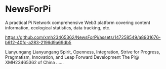 # NewsForPi
A practical Pi Network comprehensive Web3 platform covering content information, ecological statistics, data tracking, etc. 


https://github.com/xmh23465362/NewsForPi/assets/147258549/a8931676-b612-40fc-a283-2196d9a69db5

Lianyungang
Lianyungang Spirit, Openness, Integration, Strive for Progress, Pragmatism, Innovation, and Leap Forward Development
The Pi@ XMH23465362  of China
......

